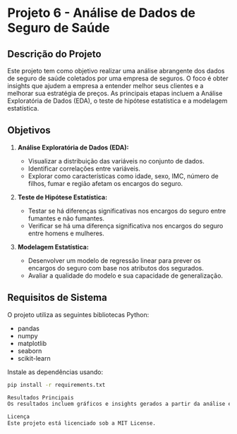 # Projeto 6 - Análise de Dados de Seguro de Saúde

## Descrição do Projeto

Este projeto tem como objetivo realizar uma análise abrangente dos dados de seguro de saúde coletados por uma empresa de seguros. O foco é obter insights que ajudem a empresa a entender melhor seus clientes e a melhorar sua estratégia de preços. As principais etapas incluem a Análise Exploratória de Dados (EDA), o teste de hipótese estatística e a modelagem estatística.

## Objetivos

1. **Análise Exploratória de Dados (EDA):**
   - Visualizar a distribuição das variáveis no conjunto de dados.
   - Identificar correlações entre variáveis.
   - Explorar como características como idade, sexo, IMC, número de filhos, fumar e região afetam os encargos do seguro.

2. **Teste de Hipótese Estatística:**
   - Testar se há diferenças significativas nos encargos do seguro entre fumantes e não fumantes.
   - Verificar se há uma diferença significativa nos encargos do seguro entre homens e mulheres.

3. **Modelagem Estatística:**
   - Desenvolver um modelo de regressão linear para prever os encargos do seguro com base nos atributos dos segurados.
   - Avaliar a qualidade do modelo e sua capacidade de generalização.

## Requisitos de Sistema

O projeto utiliza as seguintes bibliotecas Python:

- pandas
- numpy
- matplotlib
- seaborn
- scikit-learn

Instale as dependências usando:

```bash
pip install -r requirements.txt

Resultados Principais
Os resultados incluem gráficos e insights gerados a partir da análise exploratória, testes de hipóteses e o desempenho do modelo de regressão linear. As principais descobertas e insights serão apresentados ao final do projeto.

Licença
Este projeto está licenciado sob a MIT License.
